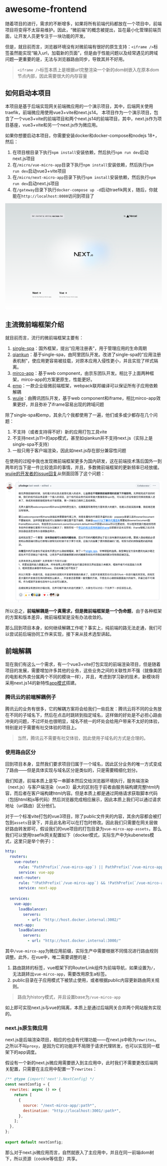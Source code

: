 # awesome-frontend

随着项目的进行，需求的不断增多，如果将所有前端代码都放在一个项目中，前端项目将变得不太容易维护。因此，“微前端”的概念被提出，旨在最小化管理前端页面，让开发人员更专注于一块功能的开发。

但是，就目前而言，浏览器环境没有对微前端有很好的原生支持：`<iframe />`标签虽然能实现“输入url，加载新的页面”，但是由于性能问题以及经常遇见的跨域问题—更重要的是，无法与浏览器路由同步，导致其并不好用。

> `<iframe />`标签本质上是根据url完整渲染一个新的dom树嵌入在原本dom节点内部，因此需要很大的内存容量


## 如何启动本项目

本项目是基于后端实现网关前端微应用的一个演示项目，其中，后端网关使用traefik，前端微应用使用vue3+vite和next.js14。
本项目作为一个演示项目，包含了一个vue3+vite的前端项目和两个next.js14的前端项目，其中，next.js作为项目基座，vue3+vite和另一个next.js作为微应用。

如果你想要启动本项目，你需要安装docker和docker-compose和nodejs 18+，然后：

1. 在项目根目录下执行`npm install`安装依赖，然后执行`npm run dev`启动next.js项目
2. 在`/micro/vue-micro-app`目录下执行`npm install`安装依赖，然后执行`npm run dev`启动vue3+vite项目
3. 在`/micro/next-micro-app`目录下执行`npm install`安装依赖，然后执行`npm run dev`启动next.js项目
4. 在`/gateway`目录下执行`docker-compose up -d`启动traefik网关，随后，你就能在`http://localhost:8080`访问到项目了

![web](./readme_files/web.png)

## 主流微前端框架介绍

就目前而言，流行的微前端框架主要有：

1. [single-spa](https://github.com/single-spa/single-spa)：国外框架，提出“应用注册表”，用于管理应用的生命周期
2. [qiankun](https://github.com/umijs/qiankun)：基于single-spa，由阿里团队开发。改进了single-spa的“应用注册表机制”，使应用更容易被挂载，对原本应用入侵性更小，并且实现了样式隔离。
3. [mirco-app](https://github.com/micro-zoe/micro-app)：基于web component，由京东团队开发。相比于上面两种框架，mirco-app的方案更原生，性能更好。
4. [emp](https://github.com/empjs/emp)：一款企业级微前端框架，webpack联邦编译可以保证所有子应用依赖解耦
5. [wujie](https://github.com/Tencent/wujie)：由腾讯团队开发，基于web component和iframe，相比mirco-app效果更好，并且弥补了iframe容易出现的跨域问题

除了single-spa和emp，其余几个我都使用了一遍，他们或多或少都存在几个问题：

1. 不支持（或者支持得不好）新的应用打包工具vite
2. 不支持next.js11+的app模式，甚至如qiankun并不支持next.js（实际上是single-spa不支持）
3. 一般只用于客户端渲染，因此如next.js存在部分兼容性问题

在使用的过程中我也发现微前端框架更多为国内研发，这在前端技术落后国外一到两年的当下是一件比较诡异的事情，并且，多数微前端框架的更新频率已经放缓。[wujie的开发者的issue回复](https://github.com/Tencent/wujie/issues/895#issuecomment-2320336309)从侧面回答了这个问题：

![wujie的开发者的issue回复](./readme_files/wujie-issue.png)

所以总之，**前端解耦是一个真需求，但是微前端框架是一个伪命题**，由于各种框架的方案和版本差异，微前端框架是没有办法收敛的。

那么回到项目本身，如何继续解耦工作呢？事实上，纯前端的路无法走通，我们可以尝试前后端协同工作来实现，接下来从技术选型讲起。

## 前端解耦

现在我们有这么一个需求，有一个vue3+vite打包实现的前端渲染项目，但是随着项目的发展，需要增加许多其他的业务，这些业务之间的关联性并不强（就像美团的电影和外卖分属两个不同的模块一样），并且，考虑到学习新的技术，新模块将采用next.js14的新特性[app模式](https://nextjs.org/docs#app-router-vs-pages-router)搭建。

### 腾讯云的前端解耦例子

腾讯云的业务有很多，它的解耦方案将会给我们一些启发：腾讯云将不同的业务放在不同的子域名下，然后在点击时跳转到指定域名，这样做的好处是不必担心路由冲突的问题，不过坏处也很明显，域名不统一的坏处会给用户带来不太好的体验，特别是对于需要有社交体验的项目上。

> 当然，腾讯云不需要有社交体验，因此使用子域名的方式是合理的。

### 使用路由区分

回到项目本身，显然我们要求项目归属于一个域名，因此区分业务的唯一方式变成了路由——但是具体实现与域名区分是类似的，只是需要精细化划分。

我们知道，前端本质上是写一串脚本然后交给浏览器环境执行，服务端渲染（next.js）与客户端渲染（vue3）最大的区别在于前者由服务端构建完整html内容，而后者在客户端构建html内容。但是本质上都是通过网络请求获取脚本代码（包括html和js等代码）然后浏览器完成相应展示，因此本质上我们可以通过请求地址（url路由）区分他们。

对于一个标准vite打包的vue3项目，除了public文件夹的内容，其余内容都会被打包到`assets`目录下，并且此名称可以在打包时修改。因此我们只需要在网关层做好路由转发即可，假设我们的vue项目的打包目录为`vue-mirco-app-assets`，那么我们可以使用traefik网关配置如下（docker模式，实际生产中为kubenetes模式，这里只是举个例子）：

```yaml
http:  
  routers:  
    vue-router:  
      rule: "PathPrefix(`/vue-mirco-app`) || PathPrefix(`/vue-mirco-app-assets`)"  
      service: vue-app  
    next-router:  
      rule: "!PathPrefix(`/vue-mirco-app`) && !PathPrefix(`/vue-mirco-app-assets`)"  
      service: next-app  
  
  services:  
    vue-app:  
      loadBalancer:  
        servers:  
          - url: "http://host.docker.internal:3002/"  
    next-app:  
      loadBalancer:  
        servers:  
          - url: "http://host.docker.internal:3000/"
```

其中`/vue-mirco-app`为微应用前缀，实际生产中需要根据不同情况进行路由规则调整。此外，在vue中，唯二需要调整的是：

1. 路由跳转的标签，vue框架下的RouterLink组件为前端导航，如果设置为`/`，无法跳转出`vue-mirco-app`，需要改用原生a标签。
2. public目录在子应用模式下被禁止使用，或者根据public内容更新路由网关规则。

> 路由为history模式，并且设置base为`/vue-mirco-app`

如上即可实现next.js与vue的隔离，本质上是通过后端网关合并两个网站服务实现的。


### next.js原生微应用

next.js是后端渲染项目，相应的也会有代理功能——在next.js中称为`rewrites`。之所以不叫`proxy`，是因为它的功能并不局限于请求代理转发，也可以实现同一框架下的app调度。

假设有一个新的next.js微应用需要嵌入到主应用中，此时我们不需要更改后端网关配置，只需要在主应用中配置一下`rewrites`：

```js
/** @type {import('next').NextConfig} */  
const nextConfig = {  
  rewrites: async () => {  
    return [  
      {  
        source: "/next-mirco-app/:path*",  
        destination: "http://localhost:3001/:path*",  
      },  
    ];  
  },  
};  
  
export default nextConfig;
```

那么对于next.js微应用而言，自然就嵌入了主应用中，并且在同一前端dom树下，所以资源（cookie等信息）共享。
